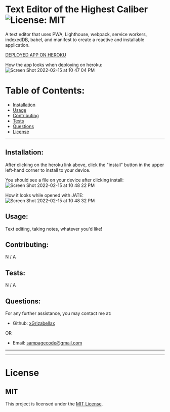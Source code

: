 # Text Editor of the Highest Caliber ![License: MIT](<https://img.shields.io/badge/License-MIT-yellow.svg>)

  A text editor that uses PWA, Lighthouse, webpack, service workers, indexedDB, babel, and manifest to create a reactive and installable application.
  
   [DEPLOYED APP ON HEROKU](<https://rampage-text-editor.herokuapp.com/>)
  
 How the app looks when deploying on heroku:
![Screen Shot 2022-02-15 at 10 47 04 PM](https://user-images.githubusercontent.com/88065363/154198277-1039e107-6f47-4610-a4e6-a86b445d53d8.png)

  # Table of Contents:
  * [Installation](#installation)
  * [Usage](#usage)
  * [Contributing](#contributing)
  * [Tests](#tests)
  * [Questions](#questions)
  * [License](#license)

---

  ## Installation:
  After clicking on the heroku link above, click the "install" button in the upper left-hand corner to install to your device.
  
  You should see a file on your device after clicking install:
  ![Screen Shot 2022-02-15 at 10 48 22 PM](https://user-images.githubusercontent.com/88065363/154198717-d4288e26-6826-4f26-9f3f-91d36fe2c4f0.png)
  
  How it looks while opened with JATE:
  ![Screen Shot 2022-02-15 at 10 48 32 PM](https://user-images.githubusercontent.com/88065363/154198809-6ab539b0-8bcf-47f4-b3db-934173c4b2ff.png)


  ## Usage:
  Text editing, taking notes, whatever you'd like!

  ## Contributing:
  N / A

  ## Tests:
  N / A

  ## Questions:
  For any further assistance, you may contact me at:

  * Github: [xGrizabellax](<https://github.com/xGrizabellax>)

  OR

  * Email: sampagecode@gmail.com

  ---
  ___

# License
  ## MIT
  This project is licensed under the [MIT License](https://opensource.org/licenses/MIT).










